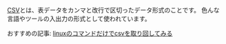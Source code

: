 [CSV](https://ja.wikipedia.org/wiki/Comma-Separated_Values)とは、表データをカンマと改行で区切ったデータ形式のことです。
色んな言語やツールの入出力の形式として使われています。

おすすめの記事: [linuxのコマンドだけでcsvを取り回してみる](/blog/2015/04/shell-handling-csv)

